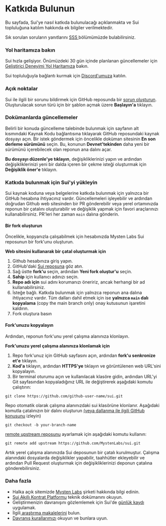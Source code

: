 # Katkıda Bulunun

Bu sayfada, Sui'ye nasıl katkıda bulunulacağı açıklanmakta ve Sui topluluğuna katılım hakkında ek bilgiler verilmektedir.

Sık sorulan soruların yanıtlarını [SSS ](https://docs.sui.io/devnet/contribute/faq)bölümümüzde bulabilirsiniz.

### Yol haritamıza bakın <a href="#see-our-roadmap" id="see-our-roadmap"></a>

Sui hızla gelişiyor. Önümüzdeki 30 gün içinde planlanan güncellemeler için [Geliştirici Deneyimi Yol Haritamıza](https://github.com/MystenLabs/sui/blob/main/DEVX\_ROADMAP.md) bakın.

Sui topluluğuyla bağlantı kurmak için [Discord'umuza](https://discord.gg/sui) katılın.

### Açık noktalar <a href="#open-issues" id="open-issues"></a>

Sui ile ilgili bir sorunu bildirmek için GitHub reposunda bir [sorun oluşturun](https://github.com/MystenLabs/sui/issues/new/choose). Oluşturulacak sorun türü için bir şablon açmak üzere **Başlayın'a** tıklayın.

### Dokümanlarda güncellemeler <a href="#updates-to-docs" id="updates-to-docs"></a>

Belirli bir konuda güncelleme talebinde bulunmak için sayfanın alt kısmındaki Kaynak Kodu bağlantısına tıklayarak GitHub reposundaki kaynak dosyayı açın. Bir istek göndermek için öncelikle doküman sitesinin **En son derleme sürümünü** seçin. Bu, konunun **Devnet'tekinden** daha yeni bir sürümünü içerebilecek olan reponun ana dalını açar.

**Bu dosyayı düzenle'ye tıklayın**, değişikliklerinizi yapın ve ardından değişikliklerinizi yeni bir dalda içeren bir çekme isteği oluşturmak için **Değişiklik öner'e** tıklayın.

### Katkıda bulunmak için Sui'yi yükleyin <a href="#install-sui-to-contribute" id="install-sui-to-contribute"></a>

Sui kaynak koduna veya belgelerine katkıda bulunmak için yalnızca bir GitHub hesabına ihtiyacınız vardır. Güncellemeleri işleyebilir ve ardından doğrudan Github web sitesinden bir PR gönderebilir veya yerel ortamınızda reponun bir çatalını oluşturabilir ve değişiklik yapmak için favori araçlarınızı kullanabilirsiniz. PR'leri her zaman `main` dalına gönderin.

#### Bir fork oluşturun <a href="#create-a-fork" id="create-a-fork"></a>

Öncelikle, kopyanızla çalışabilmek için hesabınızda Mysten Labs Sui reposunun bir fork'unu oluşturun.

**Web sitesini kullanarak bir çatal oluşturmak için**

1. Github hesabınıza giriş yapın.
2. GitHub'daki [Sui reposuna](https://github.com/MystenLabs/sui) göz atın.
3. Sağ üstte **fork'u** seçin, ardından **Yeni fork oluştur'u** seçin.
4. **Sahip** için kullanıcı adınızı seçin.
5. **Repo adı için** sui adını korumanızı öneririz, ancak herhangi bir ad kullanabilirsiniz.
6. İsteğe bağlı. Katkıda bulunmak için yalnızca reponun ana dalına ihtiyacınız vardır. Tüm dalları dahil etmek için ise **yalnızca `main` dalı kopyalama** (copy the main branch only) onay kutusunun işaretini kaldırın.
7. Fork oluştura basın

#### Fork'unuzu kopyalayın <a href="#clone-your-fork" id="clone-your-fork"></a>

Ardından, reponun fork'unu yerel çalışma alanınıza klonlayın.

**Fork'unuzu yerel çalışma alanınıza klonlamak için**

1. Repo fork'unuz için GitHub sayfasını açın, ardından **fork'u senkronize et'e** tıklayın.
2. **Kod'a** tıklayın, ardından **HTTPS'ye** tıklayın ve görüntülenen web URL'sini kopyalayın.
3. Bir terminal oturumu açın ve kullanılacak klasöre gidin, ardından URL'yi Git sayfasından kopyaladığınız URL ile değiştirerek aşağıdaki komutu çalıştırın:

`git clone https://github.com/github-user-name/sui.git`

Repo otomatik olarak çalışma alanınızdaki sui klasörüne klonlanır. Aşağıdaki komutla çatalınızın bir dalını oluşturun [(veya dallanma ile ilgili GitHub konusunu](https://docs.github.com/en/pull-requests/collaborating-with-pull-requests/proposing-changes-to-your-work-with-pull-requests/creating-and-deleting-branches-within-your-repository) izleyin)

`git checkout -b your-branch-name`

&#x20;[remote upstream reposunu](https://docs.github.com/en/pull-requests/collaborating-with-pull-requests/working-with-forks/configuring-a-remote-for-a-fork) ayarlamak için aşağıdaki komutu kullanın:

`git remote add upstream https://github.com/MystenLabs/sui.git`

Artık yerel çalışma alanınızda Sui deposunun bir çatalı kurulmuştur. Çalışma alanındaki dosyalarda değişiklikler yapabilir, taahhütler ekleyebilir ve ardından Pull Request oluşturmak için değişikliklerinizi deponun çatalına gönderebilirsiniz.

### Daha fazla <a href="#further-reading" id="further-reading"></a>

* Halka açık sitemizde [Mysten Labs](https://mystenlabs.com/) şirketi hakkında bilgi edinin.
* [Sui Akıllı Kontrat Platformu](https://docs.sui.io/paper/sui.pdf) teknik dokümanını okuyun.
* Geliştirmenizin davranışını gözlemlemek için Sui'de [günlük kaydı ](https://docs.sui.io/devnet/contribute/observability)uygulamak.
* İlgili[ araştırma makalelerini](https://docs.sui.io/devnet/contribute/research-papers) bulun.
* [Davranış kurallarımızı](https://docs.sui.io/devnet/contribute/code-of-conduct) okuyun ve bunlara uyun.
